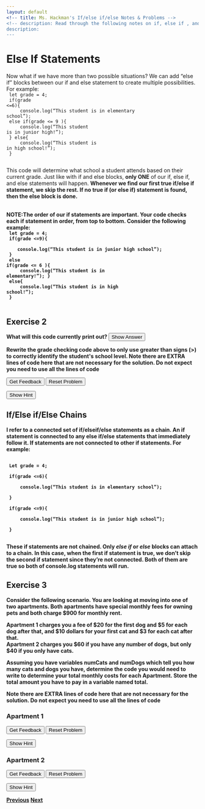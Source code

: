 ```yaml
---
layout: default
<!-- title: Ms. Hackman's If/else if/else Notes & Problems -->
<!-- description: Read through the following notes on if, else if , and else statements. Embeded in the notes are examples to try. Some of them are interactive on this site, requiring you to drag and code blocks into the right order to solve a problem. Others require you to write some code in the <a href="https://editor.p5js.org/">p5js editor</a> and then click the <i>See Answer</i> buttons to see a solution. After you've completed this, return to google classroom to do this week's assignment. -->
description:  
---
```


<!-- Function for hiding code!  -->
<script>
    function myFunction(name) {
      var x = document.getElementById(name);
      if (x.style.display === "none") {
        x.style.display = "block";
      } 
      else if(x.style.display ==="first"){
          x.style.display="none";         
      }
      else {
        x.style.display = "none";
      }
    }    
</script>
<!-- End of scripting functions! -->
    


# Else If Statements

Now what if we have more than two possible situations? We can add “else if” blocks between our if and else statement to create multiple possibilities. For example:<br>
<code>
let grade = 4;<br>
if(grade <=6){<br>
&nbsp;&nbsp;&nbsp;&nbsp;console.log(“This student is in elementary school”);<br>
else if(grade <= 9 ){<br>
&nbsp;&nbsp;&nbsp;&nbsp;console.log(“This student is in junior high!”);<br>
} else{<br>
&nbsp;&nbsp;&nbsp;&nbsp;console.log(“This student is in high school!”);<br>
}<br>
</code>

This code will determine what school a student attends based on their current grade. Just like with if and else blocks,  <b>only ONE</b>  of our if, else if, and else statements will happen. <b>Whenever we find our first true if/else if statement, we skip the rest.<b> If no true if (or else if) statement is found, then the else block is done.<br>
<br>


<b>NOTE:</b>The order of our if statements are important. Your code checks each if statement in order, from top to bottom.  Consider the following example:<br>
<code>
let grade = 4;<br>
if(grade <=9){<br>
&nbsp;&nbsp;&nbsp;&nbsp;console.log(“This student is in junior high school”);<br>
}<br>
else if(grade <= 6 ){<br>
&nbsp;&nbsp;&nbsp;&nbsp;console.log(“This student is in elementary!”); }<br>
else{<br>
&nbsp;&nbsp;&nbsp;&nbsp;console.log(“This student is in high school!”);<br>
}<br>
</code>

## Exercise 2
What will this code currently print out? 
<button onClick="myFunction('schoolanswer')"> Show Answer </button>

<div id='schoolanswer' style="display:none;" >
<i> This Code will print out <code>This student is in junior high</code> because the code is run in order from top to bottom. The first if statement is true, because grade 4 is less than 9, and so it prints out the student is in junior high. Since only one of our if/else if/else statements can be run, skip the else if and else statement.   </i><br>
</div>

Rewrite the grade checking code above to only use greater than signs (>) to correctly identify the student's school level. 
<b> Note there are EXTRA lines of code here that are not necessary for the solution. Do not expect you need to use all the lines of code </b><br>
<div id="school1-sortableTrash" class="sortable-code"></div> 
<div id="school1-sortable" class="sortable-code"></div> 
<div style="clear:both;"></div> 
<p> 
    <input id="school1-feedbackLink" value="Get Feedback" type="button" /> 
    <input id="school1-newInstanceLink" value="Reset Problem" type="button" /> 
</p> 
<script type="text/javascript"> 
(function(){
  var initial = "if(grade >9){\n" +
    "	console.log(“This student is in high school!”);\n" +
    "}\n" +
    "else if(grade > 6){\n" +
    "	console.log(“This student is in junior high!”);\n" +
    "}\n" +
    "else {\n" +
    "	console.log(“This student is in elementary school”);\n" +
    "}\n" +
    "if(grade > 6){ #distractor\n" +
    "if(grade > 0){ #distractor\n" +
    "else if(grade > 9){ #distractor\n" +
    "else if(grade > 0){ #distractor";
  var parsonsPuzzle = new ParsonsWidget({
    "sortableId": "school1-sortable",
    "max_wrong_lines": 4,
    "grader": ParsonsWidget._graders.LineBasedGrader,
    "exec_limit": 2500,
    "can_indent": true,
    "x_indent": 50,
    "lang": "en",
    "trashId": "school1-sortableTrash"
  });
  parsonsPuzzle.init(initial);
  parsonsPuzzle.shuffleLines();
  $("#school1-newInstanceLink").click(function(event){ 
      event.preventDefault(); 
      parsonsPuzzle.shuffleLines(); 
  }); 
  $("#school1-feedbackLink").click(function(event){ 
      event.preventDefault(); 
      parsonsPuzzle.getFeedback(); 
  }); 
})(); 
</script>

<button onClick="myFunction('schoolhint')"> Show Hint </button>

<div id='schoolhint' style="display:none;" >
<i> Remember there are three cases!<br>
1) The student is in elementary:  grade >0<br>
2)  The student is in junior high: grade > 6 <br>
3) The student is in high school: Grade 9 <br>
What order do we need to check these three cases so that a grade 12 student is placed in high school?</i><br>
</div>


## If/Else if/Else Chains


I refer to a connected set of if/elseif/else statements as a  chain. An if statement is connected to any else if/else statements that immediately follow it. <b>If statements are not connected to other if statements.<b> For example:<br>
    
<code>
 Let grade = 4; <br>
 if(grade <=6){<br>
 &nbsp;&nbsp;&nbsp;&nbsp;console.log(“This student is in elementary school”);<br>
 }<br>
 if(grade <=9){<br>
 &nbsp;&nbsp;&nbsp;&nbsp;console.log(“This student is in junior high school”);<br>
 }   <br>
</code>

These if statements are  <b>not<b>  chained. Only <i>else if</i> or <i>else</i> blocks can attach to a chain.  In this case, when the first if statement is true, we don’t skip the second if statement since they’re not connected.  Both of them  are true so both of console.log statements will run. 
    
## Exercise 3
Consider the following scenario. You are looking at moving into one of two apartments. Both apartments have special monthly fees for owning pets and both charge $900 for monthly rent. <br>

<b>Apartment 1</b> charges you a fee of $20 for the first dog and $5 for each dog after that, and $10 dollars for your first cat and $3 for each cat after that. <br>
<b> Apartment 2 </b>charges you $60 if you have any number of dogs, but only $40 if you only have cats. <br>

Assuming you have variables numCats and numDogs which tell you how many cats and dogs you have, determine the code you would need to write to determine your total monthly costs for each Apartment. Store the total amount you have to pay in a variable named total.

<b> Note there are EXTRA lines of code here that are not necessary for the solution. Do not expect you need to use all the lines of code </b><br>

### Apartment 1
<div id="dogs1-sortableTrash" class="sortable-code"></div> 
<div id="dogs1-sortable" class="sortable-code"></div> 
<div style="clear:both;"></div> 
<p> 
    <input id="dogs1-feedbackLink" value="Get Feedback" type="button" /> 
    <input id="dogs1-newInstanceLink" value="Reset Problem" type="button" /> 
</p> 
<script type="text/javascript"> 
(function(){
  var initial = "let total = 900;\n" +
    "if(numDogs >=1){\n" +
    "	total +=  $20 + (numDogs -1)*5;\n" +
    "}\n" +
    "if(numCats >=1){\n" +
    "	total += $10 + (numCats - 1)*3;\n" +
    "} \n" +
    "else if(numCats >=1){ #distractor\n" +
    "else if(numDogs >=1){ #distractor";
  var parsonsPuzzle = new ParsonsWidget({
    "sortableId": "dogs1-sortable",
    "max_wrong_lines": 2,
    "grader": ParsonsWidget._graders.LineBasedGrader,
    "exec_limit": 2500,
    "can_indent": true,
    "x_indent": 50,
    "lang": "en",
    "trashId": "dogs1-sortableTrash"
  });
  parsonsPuzzle.init(initial);
  parsonsPuzzle.shuffleLines();
  $("#dogs1-newInstanceLink").click(function(event){ 
      event.preventDefault(); 
      parsonsPuzzle.shuffleLines(); 
  }); 
  $("#dogs1-feedbackLink").click(function(event){ 
      event.preventDefault(); 
      parsonsPuzzle.getFeedback(); 
  }); 
})(); 
</script>

<button onClick="myFunction('doghint1')"> Show Hint </button>

<div id='doghint1' style="display:none;" >
<i> Hint: Remeber using an if and an else statement means one OR the other happens. In this situation, we pay per cat AND dog so we do not want to use an else statement. </i><br>
</div>

### Apartment 2
<div id="dogs2-sortableTrash" class="sortable-code"></div> 
<div id="dogs2-sortable" class="sortable-code"></div> 
<div style="clear:both;"></div> 
<p> 
    <input id="dogs2-feedbackLink" value="Get Feedback" type="button" /> 
    <input id="dogs2-newInstanceLink" value="Reset Problem" type="button" /> 
</p> 
<script type="text/javascript"> 
(function(){
  var initial = "let total = 900;\n" +
    "if(numDogs >=1){\n" +
    "   total += 60;\n" +
    "}\n" +
    "else if(numCats >=1){\n" +
    "	total += 40;\n" +
    "} \n" +
    "if(numCats >=1) #distractor\n" +
    "else{ #distractor";
  var parsonsPuzzle = new ParsonsWidget({
    "sortableId": "dogs2-sortable",
    "max_wrong_lines": 1,
    "grader": ParsonsWidget._graders.LineBasedGrader,
    "exec_limit": 2500,
    "can_indent": true,
    "x_indent": 50,
    "lang": "en",
    "trashId": "dogs2-sortableTrash"
  });
  parsonsPuzzle.init(initial);
  parsonsPuzzle.shuffleLines();
  $("#dogs2-newInstanceLink").click(function(event){ 
      event.preventDefault(); 
      parsonsPuzzle.shuffleLines(); 
  }); 
  $("#dogs2-feedbackLink").click(function(event){ 
      event.preventDefault(); 
      parsonsPuzzle.getFeedback(); 
  }); 
})(); 
</script>
<button onClick="myFunction('doghint2')"> Show Hint </button>

<div id='doghint2' style="display:none;" >
<i> Hint: Remeber using an if and an else statement means one OR the other happens. In this situation, we either pay the dog or the cat fee. So we only want to pay one fee or the other.  </i><br>
</div>

[Previous](./else.html)
[Next](./moreelseif.html)
